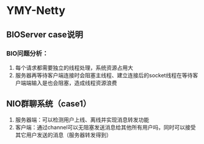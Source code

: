 # YMY-Netty

## BIOServer case说明
### BIO问题分析：
1. 每个请求都需要独立的线程处理，系统资源占用大
2. 服务器再等待客户端连接时会阻塞主线程、建立连接后的socket线程在等待客户端端输入是也会阻塞，造成线程资源浪费

## NIO群聊系统（case1）
1. 服务器端：可以检测用户上线、离线并实现消息转发功能
2. 客户端：通过channel可以无阻塞发送消息给其他所有用户吗，同时可以接受其它用户发送的消息（服务器转发得到）
